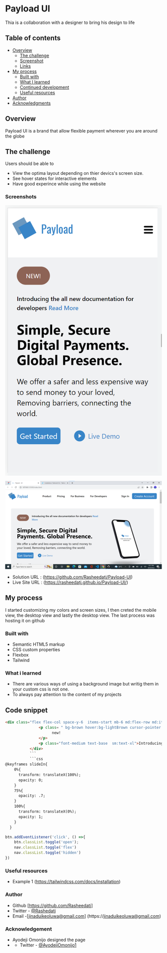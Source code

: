 # Payload UI

Thia is a collaboration with a designer to bring his design to life

## Table of contents

- [Overview](#overview)
  - [The challenge](#the-challenge)
  - [Screenshot](#screenshot)
  - [Links](#links)
- [My process](#my-process)
  - [Built with](#built-with)
  - [What I learned](#what-i-learned)
  - [Continued development](#continued-development)
  - [Useful resources](#useful-resources)
- [Author](#author)
- [Acknowledgments](#acknowledgments)

## Overview

Payload UI is a brand that allow flexible payment wherever you are around the globe

## The challenge

Users should be able to
- View the optima layout depending on thier devics's screen size.
- See hover states for interactive elements
- Have good experince while using the website

### Screenshots
![](./src/images/Payload%20mobile.png)

![](./src/images/Payload%20laptop.png)

- Solution URL : (https://github.com/Rasheedatj/Payload-UI)
- Live Site URL : (https://rasheedatj.github.io/Payload-UI/)

## My process
 I started customizing my colors and screen sizes, I then creted the mobile view, the desktop view and lastly the desktop view. The last process was hosting it on github

 ### Built with 
 - Semantic HTML5 markup
- CSS custom properties
- Flexbox
- Tailwind

### What i learned
- There are various ways of using a background image but writig them in your custom css is not one.
- To always pay attention to the content of my projects

## Code snippet
```html
<div class="flex flex-col space-y-6  items-start mb-6 md:flex-row md:items-center md:space-y-0 md:space-x-3 sm:space-x-6 sm:mb-12  sm:items-center sm:flex-row">
               <p class= " bg-brown hover:bg-lightBrown cursor-pointer uppercase px-6 py-3 sm:text-xl text-base text-white rounded-full">
                     new!
               </p>
               <p class="font-medium text-base  sm:text-xl">Introducing the all new documentation for developers <a href="#" class="text-lightBlue capitalize ">read more</a></p>
           </div>
           ```
           ```css  
@keyframes slideIn{
    0%{
      transform: translateX(100%);
      opacity: 0;
    }
    75%{
      opacity: .7;
    }
    100%{
      transform: translateX(0%);
      opacity: 1;
    }
  }
  ```

```js
btn.addEventListener('click', () =>{
    btn.classList.toggle('open');
    nav.classList.toggle('flex')
    nav.classList.toggle('hidden')
})
```

### Useful resources
- Example 1 (https://tailwindcss.com/docs/installation)


### Author
- Github [https://github.com/Rasheedatj]
- Twitter - [@Rashedatj](https://www.twitter.com/Rashedatj)
- Email -[jinaduikeoluwa@gmail.com] (https://jinaduikeoluwa@gmail.com)

### Acknowledgement
- Ayodeji Omonijo designed the page
- - Twitter - [@AyodejiOmonijo1](https://www.twitter.com/AyodejiOmonijo1)